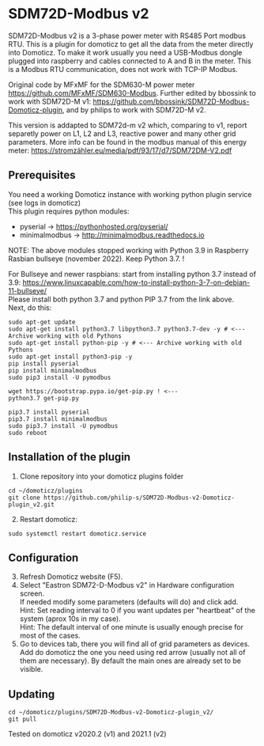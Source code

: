 # SDM72D-Modbus v2
SDM72D-Modbus v2 is a 3-phase power meter with RS485 Port modbus RTU. 
This is a plugin for domoticz to get all the data from the meter directly into Domoticz. 
To make it work usually you need a USB-Modbus dongle plugged into raspberry and cables connected to A and B in the meter. 
This is a Modbus RTU communication, does not work with TCP-IP Modbus.

Original code by MFxMF for the SDM630-M power meter https://github.com/MFxMF/SDM630-Modbus.
Further edited by bbossink to work with SDM72D-M v1: https://github.com/bbossink/SDM72D-Modbus-Domoticz-plugin,
and by philips to work with SDM72D-M v2.

This version is addapted to SDM72d-m v2 which, comparing to v1, report separetly power on L1, L2 and L3, reactive power and many other grid parameters.
More info can be found in the modbus manual of this energy meter: https://stromzähler.eu/media/pdf/93/17/d7/SDM72DM-V2.pdf

## Prerequisites
You need a working Domoticz instance with working python plugin service (see logs in domoticz)<br>
This plugin requires python modules: <br>
- pyserial -> https://pythonhosted.org/pyserial/ <br>
- minimalmodbus -> http://minimalmodbus.readthedocs.io<br>

NOTE: The above modules stopped working with Python 3.9 in Raspberry Rasbian bullseye (november 2022). Keep Python 3.7. !

For Bullseye and newer raspbians: start from installing python 3.7 instead of 3.9: https://www.linuxcapable.com/how-to-install-python-3-7-on-debian-11-bullseye/ <br>
Please install both python 3.7 and python PIP 3.7 from the link above. <br>
Next, do this:
```
sudo apt-get update
sudo apt-get install python3.7 libpython3.7 python3.7-dev -y # <--- Archive working with old Pythons
sudo apt-get install python-pip -y # <--- Archive working with old Pythons
sudo apt-get install python3-pip -y 
pip install pyserial
pip install minimalmodbus
sudo pip3 install -U pymodbus

wget https://bootstrap.pypa.io/get-pip.py ! <--- 
python3.7 get-pip.py

pip3.7 install pyserial
pip3.7 install minimalmodbus
sudo pip3.7 install -U pymodbus
sudo reboot
```
## Installation of the plugin
1. Clone repository into your domoticz plugins folder
```
cd ~/domoticz/plugins
git clone https://github.com/philip-s/SDM72D-Modbus-v2-Domoticz-plugin_v2.git
```
2. Restart domoticz:
```
sudo systemctl restart domoticz.service 
```
## Configuration
3. Refresh Domoticz website (F5).<br>
4. Select "Eastron SDM72-D-Modbus v2" in Hardware configuration screen.<br>
If needed modify some parameters (defaults will do) and click add.<br>
Hint: Set reading interval to 0 if you want updates per "heartbeat" of the system (aprox 10s in my case).<br>
Hint: The default interval of one minute is usually enough precise for most of the cases.<br>
5. Go to devices tab, there you will find all of grid parameters as devices. Add do domoticz the one you need using red arrow (usually not all of them are necessary). By default the main ones are already set to be visible.
## Updating
```
cd ~/domoticz/plugins/SDM72D-Modbus-v2-Domoticz-plugin_v2/
git pull
```
Tested on domoticz v2020.2 (v1) and 2021.1 (v2)
<br><br><br>


